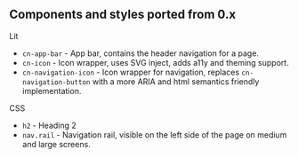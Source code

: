 ## Components and styles ported from 0.x

Lit
- `cn-app-bar` - App bar, contains the header navigation for a page.
- `cn-icon` - Icon wrapper, uses SVG inject, adds a11y and theming support.
- `cn-navigation-icon` - Icon wrapper for navigation, replaces `cn-navigation-button` with a more ARIA and html semantics friendly implementation.

CSS
- `h2` - Heading 2
- `nav.rail` - Navigation rail, visible on the left side of the page on medium and large screens.